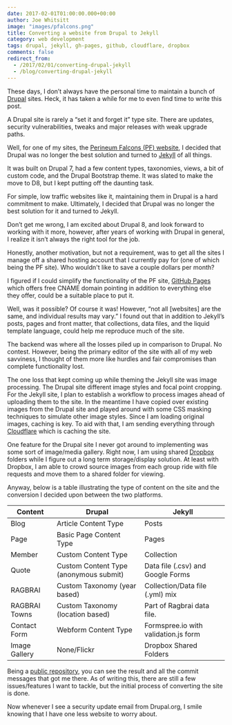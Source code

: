 ```yaml
---
date: 2017-02-01T01:00:00.000+00:00
author: Joe Whitsitt
image: "images/pfalcons.png"
title: Converting a website from Drupal to Jekyll
category: web development
tags: drupal, jekyll, gh-pages, github, cloudflare, dropbox
comments: false
redirect_from:
  - /2017/02/01/converting-drupal-jekyll
  - /blog/converting-drupal-jekyll
---
```

These days, I don’t always have the personal time to maintain a bunch of [Drupal](//drupal.org) sites. Heck, it has taken a while for me to even find time to write this post.

A Drupal site is rarely a “set it and forget it” type site. There are updates, security vulnerabilities, tweaks and major releases with weak upgrade paths.

Well, for one of my sites, the [Perineum Falcons (PF) website](//perineumfalcons.com), I decided that Drupal was no longer the best solution and turned to [Jekyll](//jekyllrb.com) of all things.

It was built on Drupal 7, had a few content types, taxonomies, views, a bit of custom code, and the Drupal Bootstrap theme. It was slated to make the move to D8, but I kept putting off the daunting task.

For simple, low traffic websites like it, maintaining them in Drupal is a hard commitment to make. Ultimately, I decided that Drupal was no longer the best solution for it and turned to Jekyll. 

Don’t get me wrong, I am excited about Drupal 8, and look forward to working with it more, however, after years of working with Drupal in general, I realize it isn’t always the right tool for the job.

Honestly, another motivation, but not a requirement, was to get all the sites I manage off a shared hosting account that I currently pay for (one of which being the PF site). Who wouldn't like to save a couple dollars per month?

I figured if I could simplify the functionality of the PF site, [GitHub Pages](//pages.github.com) which offers free CNAME domain pointing in addition to everything else they offer, could be a suitable place to put it.

Well, was it possible? Of course it was! However, “not all [websites] are the same, and individual results may vary.” I found out that in addition to Jekyll’s posts, pages and front matter, that collections, data files, and the liquid template language, could help me reproduce much of the site. 

The backend was where all the losses piled up in comparison to Drupal. No contest. However, being the primary editor of the site with all of my web savviness, I thought of them more like hurdles and fair compromises than complete functionality lost.

The one loss that kept coming up while theming the Jekyll site was image processing. The Drupal site different image styles and focal point cropping. For the Jekyll site, I plan to establish a workflow to process images ahead of uploading them to the site. In the meantime I have copied over existing images from the Drupal site and played around with some CSS masking techniques to simulate other image styles. Since I am loading original images, caching is key. To aid with that, I am sending everything through [Cloudflare](//cloudflare.com) which is caching the site.

One feature for the Drupal site I never got around to implementing was some sort of image/media gallery. Right now, I am using shared [Dropbox](//dropbox.com) folders while I figure out a long term storage/display solution. At least with Dropbox, I am able to crowd source images from each group ride with file requests and move them to a shared folder for viewing.

Anyway, below is a table illustrating the type of content on the site and the conversion I decided upon between the two platforms. 

| **Content**   | **Drupal**                             | **Jekyll**                           |
| ------------- | -------------------------------------- | ------------------------------------ |
| Blog          | Article Content Type                   | Posts                                |
| Page          | Basic Page Content Type                | Pages                                |
| Member        | Custom Content Type                    | Collection                           |
| Quote         | Custom Content Type (anonymous submit) | Data file (.csv) and Google Forms    |
| RAGBRAI       | Custom Taxonomy (year based)           | Collection/Data file (.yml) mix      |
| RAGBRAI Towns | Custom Taxonomy (location based)       | Part of Ragbrai data file.           |
| Contact Form  | Webform Content Type                   | Formspree.io with validation.js form |
| Image Gallery | None/Flickr                            | Dropbox Shared Folders               |

Being a [public repository](//github.com/pfalcons/pfalcons.github.io), you can see the result and all the commit messages that got me there. As of writing this, there are still a few issues/features I want to tackle, but the initial process of converting the site is done.

Now whenever I see a security update email from Drupal.org, I smile knowing that I have one less website to worry about.
